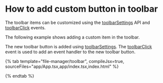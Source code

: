 # How to add custom button in toolbar

The toolbar items can be customized using the [toolbarSettings](../../api/file-manager/#toolbarsettings) API and [toolbarClick](../../api/file-manager/#toolbarclick) events.

The following example shows adding a custom item in the toolbar.

The new toolbar button is added using [toolbarSettings](../../api/file-manager/#toolbarsettings). The [toolbarClick](../../api/file-manager/#toolbarclick) event is used to add an event handler to the new toolbar button.

{% tab template="file-manager/toolbar", compileJsx=true, sourceFiles="app/App.tsx,app/index.tsx,index.html" %}

{% endtab %}